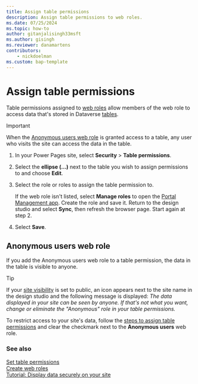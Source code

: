 ```yaml
---
title: Assign table permissions
description: Assign table permissions to web roles.
ms.date: 07/25/2024
ms.topic: how-to
author: gitanjalisingh33msft
ms.author: gisingh
ms.reviewer: danamartens
contributors:
    - nickdoelman
ms.custom: bap-template
---
```


# Assign table permissions

Table permissions assigned to [web roles](create-web-roles.md) allow members of the web role to access data that's stored in Dataverse [tables](../configure/data-workspace-tables.md).

> [!IMPORTANT]
> When the [Anonymous users web role](#anonymous-users-web-role) is granted access to a table, any user who visits the site can access the data in the table.

1. In your Power Pages site, select **Security** > **Table permissions**.

1. Select the **ellipse (...)** next to the table you wish to assign permissions to and choose **Edit**.

1. Select the role or roles to assign the table permission to.

    If the web role isn't listed, select **Manage roles** to open the [Portal Management app](../configure/portal-management-app.md). Create the role and save it. Return to the design studio and select **Sync**, then refresh the browser page. Start again at step 2.

1. Select **Save**.

## Anonymous users web role

If you add the Anonymous users web role to a table permission, the data in the table is visible to anyone.

>[!TIP]
> If your [site visibility](site-visibility.md) is set to public, an icon appears next to the site name in the design studio and the following message is displayed: *The data displayed in your site can be seen by anyone. If that's not what you want, change or eliminate the "Anonymous" role in your table permissions.*  

To restrict access to your site's data, follow the [steps to assign table permissions](#assign-table-permissions) and clear the checkmark next to the **Anonymous users** web role.

### See also

[Set table permissions](table-permissions.md)  
[Create web roles](create-web-roles.md)  
[Tutorial: Display data securely on your site](../getting-started/tutorial-display-data-securely.md)
